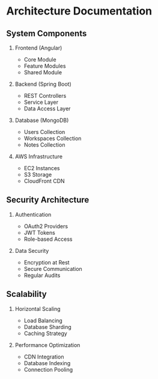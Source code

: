# Architecture Documentation

## System Components

1. Frontend (Angular)
   - Core Module
   - Feature Modules
   - Shared Module

2. Backend (Spring Boot)
   - REST Controllers
   - Service Layer
   - Data Access Layer

3. Database (MongoDB)
   - Users Collection
   - Workspaces Collection
   - Notes Collection

4. AWS Infrastructure
   - EC2 Instances
   - S3 Storage
   - CloudFront CDN

## Security Architecture

1. Authentication
   - OAuth2 Providers
   - JWT Tokens
   - Role-based Access

2. Data Security
   - Encryption at Rest
   - Secure Communication
   - Regular Audits

## Scalability

1. Horizontal Scaling
   - Load Balancing
   - Database Sharding
   - Caching Strategy

2. Performance Optimization
   - CDN Integration
   - Database Indexing
   - Connection Pooling
